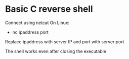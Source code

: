# Basic C reverse shell

Connect using netcat
On Linux:
- nc ipaddress port

Replace ipaddress with server IP and port with server port

The shell works even after closing the executable
